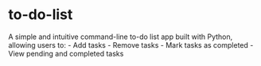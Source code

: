 # to-do-list
A simple and intuitive command-line to-do list app built with Python, allowing users to:  - Add tasks - Remove tasks - Mark tasks as completed - View pending and completed tasks
